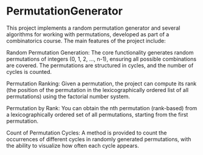 # PermutationGenerator

This project implements a random permutation generator and several algorithms for working with permutations, developed as part of a combinatorics course. The main features of the project include:

Random Permutation Generation: The core functionality generates random permutations of integers (0, 1, 2, ..., n-1), ensuring all possible combinations are covered. The permutations are structured in cycles, and the number of cycles is counted.

Permutation Ranking: Given a permutation, the project can compute its rank (the position of the permutation in the lexicographically ordered list of all permutations) using the factorial number system.

Permutation by Rank: You can obtain the nth permutation (rank-based) from a lexicographically ordered set of all permutations, starting from the first permutation.

Count of Permutation Cycles: A method is provided to count the occurrences of different cycles in randomly generated permutations, with the ability to visualize how often each cycle appears.
